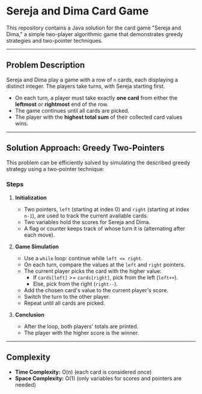 # Sereja and Dima Card Game

This repository contains a Java solution for the card game "Sereja and Dima," a simple two-player algorithmic game that demonstrates greedy strategies and two-pointer techniques.

---

## Problem Description

Sereja and Dima play a game with a row of `n` cards, each displaying a distinct integer. The players take turns, with Sereja starting first.

- On each turn, a player must take exactly **one card** from either the **leftmost** or **rightmost** end of the row.
- The game continues until all cards are picked.
- The player with the **highest total sum** of their collected card values wins.

---

## Solution Approach: Greedy Two-Pointers

This problem can be efficiently solved by simulating the described greedy strategy using a two-pointer technique:

### Steps

1. **Initialization**
   - Two pointers, `left` (starting at index 0) and `right` (starting at index `n-1`), are used to track the current available cards.
   - Two variables hold the scores for Sereja and Dima.
   - A flag or counter keeps track of whose turn it is (alternating after each move).

2. **Game Simulation**
   - Use a `while` loop: continue while `left <= right`.
   - On each turn, compare the values at the `left` and `right` pointers.
   - The current player picks the card with the higher value:
     - If `cards[left]` >= `cards[right]`, pick from the left (`left++`).
     - Else, pick from the right (`right--`).
   - Add the chosen card's value to the current player's score.
   - Switch the turn to the other player.
   - Repeat until all cards are picked.

3. **Conclusion**
   - After the loop, both players' totals are printed.
   - The player with the higher score is the winner.

---

## Complexity

- **Time Complexity:** O(n) (each card is considered once)
- **Space Complexity:** O(1) (only variables for scores and pointers are needed)

